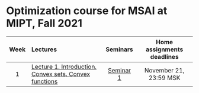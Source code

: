 # Optimization course for MSAI at MIPT, Fall 2021

| Week   | Lectures                | Seminars | Home assignments deadlines |
|:------:|:-----------------------|:-------:|:------------:|
| 1 | [Lecture 1. Introduction. Convex sets. Convex functions](./lectures/lecture1.pdf) | [Seminar 1](./seminars/seminar1.pdf) | November 21, 23:59 MSK
